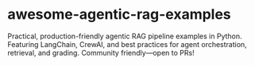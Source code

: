 # awesome-agentic-rag-examples
Practical, production-friendly agentic RAG pipeline examples in Python. Featuring LangChain, CrewAI, and best practices for agent orchestration, retrieval, and grading. Community friendly—open to PRs!
